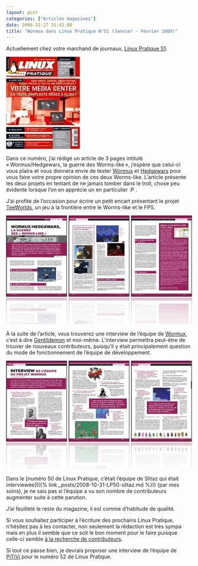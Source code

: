 ```yaml
---
layout: post
categories: ["Articles magazines"]
date: 2008-12-27 15:42:00
title: "Wormux dans Linux Pratique N°51 (Janvier - Février 2009)"
---
```


Actuellement chez votre marchand de journaux, [Linux Pratique 51](http://www.linux-pratique.com/index.php/2008/12/27/linux-pratique-n%C2%B051-janvierfevrier-2009-chez-votre-marchand-de-journaux).

[![couverture](/assets/images/articles/LP51-wormux_couv.webp)](http://www.linux-pratique.com/index.php/2008/12/27/linux-pratique-n%C2%B051-janvierfevrier-2009-chez-votre-marchand-de-journaux)

Dans ce numéro, j’ai rédigé un article de 3 pages intitulé
« Wormux/Hedgewars, la guerre des Worms-like », j’espère que
celui-ci vous plaira et vous donnera envie de tester [Wormux](http://www.wormux.org/)
et [Hedgewars](http://www.hedgewars.org/) pour vous faire votre propre opinion de
ces deux Worms-like. L’article présente les deux projets en tentant de
ne jamais tomber dans le troll, chose peu évidente lorsque l’on en
apprécie un en particulier :P .

J’ai profité de l’occasion pour écrire un petit encart présentant le
projet [TeeWorlds](http://teeworlds.com/), un jeu à la
frontière entre le Worms-like et le FPS.

![couverture](/assets/images/articles/LP51-WH.webp)

À la suite de l’article, vous trouverez une interview de l’équipe de
[Wormux](http://www.wormux.org/), c’est à dire
[Gentildemon](http://matthieu.fertre.free.fr/) et
moi-même. L’interview permettra
peut-être de trouver de nouveaux contributeurs, puisqu’il y était
principalement question du mode de fonctionnement de l’équipe de
développement.

![couverture](/assets/images/articles/LP51-interview.webp)

Dans le [numéro 50 de Linux Pratique, c’était l’équipe de Slitaz qui était interviewée](({% link _posts/2008-10-31-LP50-slitaz.md %})) (par mes
soins), je ne sais pas si l’équipe a vu son nombre de contributeurs
augmenter suite à cette parution.

J’ai feuilleté le reste du magazine, il est comme d’habitude de
qualité.

Si vous souhaitez participer à l’écriture des prochains Linux Pratique,
n’hésitez pas à les contacter, non seulement la rédaction est très
sympa mais en plus il semble que ce soit le bon moment pour le faire puisque celle-ci
semble [à la recherche de contributeurs](http://www.lefinnois.net/wp/index.php/2008/12/25/linux-pratique-recherche-des-auteurscontributeurs/).

Si tout ce passe bien, je devrais proposer une interview de l’équipe de
[PiTiVi](http://pitivi.sourceforge.net/) pour le numéro 52
de Linux Pratique.
